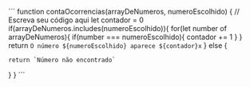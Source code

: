 ´´´
function contaOcorrencias(arrayDeNumeros, numeroEscolhido) {
  // Escreva seu código aqui
  let contador = 0
  if(arrayDeNumeros.includes(numeroEscolhido)){
    for(let number of arrayDeNumeros){
      if(number === numeroEscolhido){
        contador += 1 
      }
    }
    return `O número ${numeroEscolhido} aparece ${contador}x`
  } else {
    
    return `Número não encontrado`
    
  }
}
´´´
